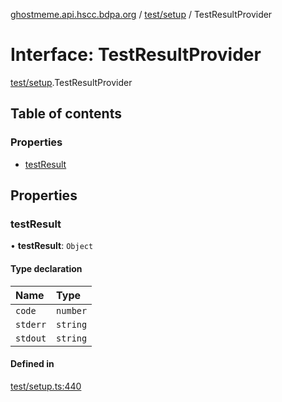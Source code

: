 [ghostmeme.api.hscc.bdpa.org][1] / [test/setup][2] / TestResultProvider

# Interface: TestResultProvider

[test/setup][2].TestResultProvider

## Table of contents

### Properties

- [testResult][3]

## Properties

### testResult

• **testResult**: `Object`

#### Type declaration

| Name     | Type     |
| :------- | :------- |
| `code`   | `number` |
| `stderr` | `string` |
| `stdout` | `string` |

#### Defined in

[test/setup.ts:440][4]

[1]: ../README.md
[2]: ../modules/test_setup.md
[3]: test_setup.TestResultProvider.md#testresult
[4]:
  https://github.com/nhscc/ghostmeme.api.hscc.bdpa.org/blob/ed30678/test/setup.ts#L440
